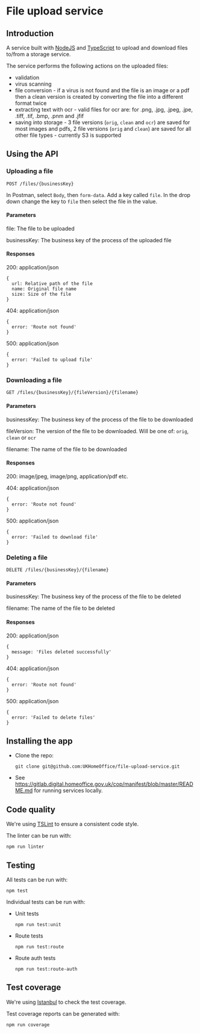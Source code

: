 # File upload service

## Introduction

A service built with [NodeJS](https://nodejs.org) and [TypeScript](https://www.typescriptlang.org) to upload and download files to/from a storage service.

The service performs the following actions on the uploaded files:

- validation
- virus scanning
- file conversion - if a virus is not found and the file is an image or a pdf then a clean version is created by converting the file into a different format twice
- extracting text with ocr - valid files for ocr are: for .png, .jpg, .jpeg, .jpe, .tiff, .tif, .bmp, .pnm and .jfif
- saving into storage - 3 file versions (`orig`, `clean` and `ocr`) are saved for most images and pdfs, 2 file versions (`orig` and `clean`) are saved for all other file types - currently S3 is supported

## Using the API

### Uploading a file

```
POST /files/{businessKey}
```

In Postman, select `Body`, then `form-data`. Add a key called `file`. In the drop down change the key to `file` then select the file in the value.

#### Parameters

file: The file to be uploaded

businessKey: The business key of the process of the uploaded file

#### Responses

200: application/json

```
{
  url: Relative path of the file
  name: Original file name
  size: Size of the file
}
```

404: application/json

```
{
  error: 'Route not found'
}
```

500: application/json

```
{
  error: 'Failed to upload file'
}
```

### Downloading a file

```
GET /files/{businessKey}/{fileVersion}/{filename}
```

#### Parameters

businessKey: The business key of the process of the file to be downloaded

fileVersion: The version of the file to be downloaded. Will be one of: `orig`, `clean` or `ocr`

filename: The name of the file to be downloaded

#### Responses

200: image/jpeg, image/png, application/pdf etc.

404: application/json

```
{
  error: 'Route not found'
}
```

500: application/json

```
{
  error: 'Failed to download file'
}
```

### Deleting a file

```
DELETE /files/{businessKey}/{filename}
```

#### Parameters

businessKey: The business key of the process of the file to be deleted

filename: The name of the file to be deleted

#### Responses

200: application/json

```
{
  message: 'Files deleted successfully'
}
```

404: application/json

```
{
  error: 'Route not found'
}
```

500: application/json

```
{
  error: 'Failed to delete files'
}
```

## Installing the app

- Clone the repo:

  ```
  git clone git@github.com:UKHomeOffice/file-upload-service.git
  ```

- See https://gitlab.digital.homeoffice.gov.uk/cop/manifest/blob/master/README.md for running services locally.

## Code quality

We're using [TSLint](https://palantir.github.io/tslint/) to ensure a consistent code style.

The linter can be run with:

```
npm run linter
````

## Testing

All tests can be run with:

```
npm test
```

Individual tests can be run with:

- Unit tests

  ```
  npm run test:unit
  ```

- Route tests

  ```
  npm run test:route
  ```

- Route auth tests

  ```
  npm run test:route-auth
  ```

## Test coverage

We're using [Istanbul](https://istanbul.js.org) to check the test coverage.

Test coverage reports can be generated with:

```
npm run coverage
```
